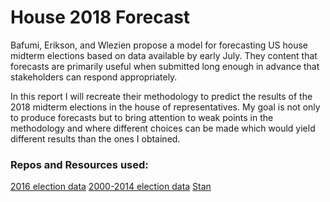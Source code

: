 # House 2018 Forecast

Bafumi, Erikson, and Wlezien propose a model for forecasting US house midterm elections based on data available by early July. They content that forecasts are primarily useful when submitted long enough in advance that stakeholders can respond appropriately. 

In this report I will recreate their methodology to predict the results of the 2018 midterm elections in the house of representatives. My goal is not only to produce forecasts but to bring attention to weak points in the methodology and where different choices can be made which would yield different results than the ones I obtained. 

### Repos and Resources used:

[2016 election data](https://github.com/Prooffreader/election_2016_data)
[2000-2014 election data](https://github.com/timothyrenner/fec-election-results)
[Stan](http://mc-stan.org/)
